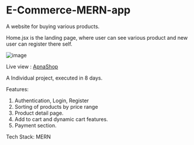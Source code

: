 # E-Commerce-MERN-app

A website for buying various products.

Home.jsx is the landing page, where user can see various product and new user can register there self. 


<img src="M-E.png" alt="image" />

Live view : <a href="https://apnashop-o9n8pzxho-mehtaanand35.vercel.app/">ApnaShop</a>

A Individual project, executed in 8 days.

Features:
1. Authentication, Login, Register
2. Sorting of products by price range
3. Product detail page.
4. Add to cart and dynamic cart features.
5. Payment section.

Tech Stack: MERN
